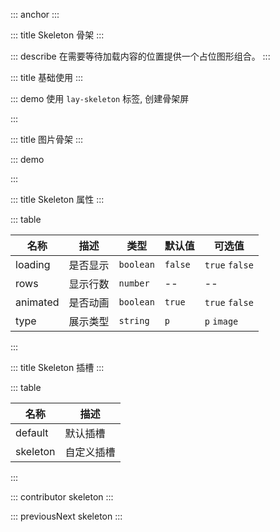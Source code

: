 ::: anchor
:::

::: title Skeleton 骨架
:::

::: describe 在需要等待加载内容的位置提供一个占位图形组合。
:::

::: title 基础使用
:::

::: demo 使用 `lay-skeleton` 标签, 创建骨架屏

<template>
<div>
<div style="margin-bottom: 10px">
<lay-switch v-model="loading" onswitch-text="启用" unswitch-text="关闭"></lay-switch>
</div>
  <lay-skeleton :rows="4" :loading="loading" animated>
    <p style="margin-bottom: 18px">1 layui-vue , 基 于 vue 3.0 的 桌 面 端 组 件 库 , layui 的 另 一 种 呈 现 方 式</p>
    <p style="margin-bottom: 18px">2 layui-vue , 基 于 vue 3.0 的 桌 面 端 组 件 库 , layui 的 另 一 种 呈 现 方 式</p>
    <p style="margin-bottom: 18px">3 layui-vue , 基 于 vue 3.0 的 桌 面 端 组 件 库 , layui 的 另 一 种 呈 现 方 式</p>
    <p style="margin-bottom: 18px">4 layui-vue , 基 于 vue 3.0 的 桌 面 端 组 件 库 , layui 的 另 一 种 呈 现 方 式</p>
  </lay-skeleton>
</div>
</template>

<script>
import { ref } from 'vue';

export default {
  setup() {
    const loading = ref(true);
    return {
        loading,
    }
  }
}
</script>

:::

::: title 图片骨架
:::

::: demo

<template>
<div>
<div style="margin-bottom: 10px">
<lay-switch v-model="loading" onswitch-text="启用" unswitch-text="关闭"></lay-switch>
</div>
  <lay-skeleton :loading="loading" animated>
        <template #skeleton>
            <lay-skeleton-item type="image"/>
            <lay-skeleton-item type="p" style="width: 240px"/>
        </template>
    <div class="img-content">
        <img src="https://portrait.gitee.com/uploads/avatars/user/1611/4835367_Jmysy_1578975358.png" />
        <p style="margin-top: 18px">一套开源免费且受众广泛的 Web UI 组件库</p>
    </div>
  </lay-skeleton>
</div>
</template>

<script>
import { ref } from 'vue';

export default {
  setup() {
    const loading = ref(true);
    return {
        loading,
    }
  }
}
</script>

<style>
    .img-content {
        width: 240px;
        height: 240px;
    }
</style>

:::

::: title Skeleton 属性
:::

::: table

| 名称     | 描述     | 类型      | 默认值  | 可选值         |
| -------- | -------- | --------- | ------- | -------------- |
| loading  | 是否显示 | `boolean` | `false` | `true` `false` |
| rows     | 显示行数 | `number`  | --      | --             |
| animated | 是否动画 | `boolean` | `true`  | `true` `false` |
| type     | 展示类型 | `string`  | `p`     | `p` `image`    |

:::

::: title Skeleton 插槽
:::

::: table

| 名称     | 描述        |
| -------- | ---------- |
| default  | 默认插槽    |
| skeleton | 自定义插槽  |

:::

::: contributor skeleton
:::

::: previousNext skeleton
:::